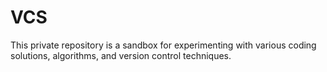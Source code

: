 # VCS
This private repository is a sandbox for experimenting with various coding solutions, algorithms, and version control techniques. 
